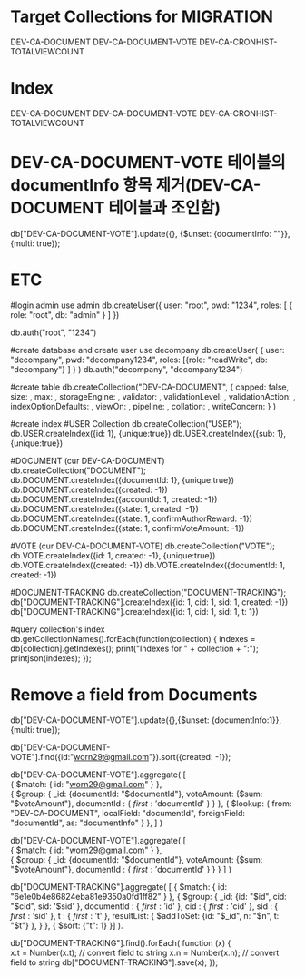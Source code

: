 # Target Collections for MIGRATION
DEV-CA-DOCUMENT
DEV-CA-DOCUMENT-VOTE
DEV-CA-CRONHIST-TOTALVIEWCOUNT

# Index
DEV-CA-DOCUMENT
DEV-CA-DOCUMENT-VOTE
DEV-CA-CRONHIST-TOTALVIEWCOUNT

# DEV-CA-DOCUMENT-VOTE 테이블의 documentInfo 항목 제거(DEV-CA-DOCUMENT 테이블과 조인함)
db["DEV-CA-DOCUMENT-VOTE"].update({}, {$unset: {documentInfo: ""}}, {multi: true});

# ETC

#login admin
use admin
db.createUser({
  user: "root",
  pwd: "1234",
  roles: [ { role: "root", db: "admin" } ]
})

db.auth("root", "1234")

#create database and create user
use decompany
db.createUser(
   {
     user: "decompany",
     pwd: "decompany1234",
     roles: [{role: "readWrite", db: "decompany"} ]
   }
)
db.auth("decompany", "decompany1234")

#create table
db.createCollection("DEV-CA-DOCUMENT", { capped: false,
                              size: <number>,
                              max: <number>,
                              storageEngine: <document>,
                              validator: <document>,
                              validationLevel: <string>,
                              validationAction: <string>,
                              indexOptionDefaults: <document>,
                              viewOn: <string>,
                              pipeline: <pipeline>,
                              collation: <document>,
                              writeConcern: <document>} )

 
#create index
#USER Collection
db.createCollection("USER");
db.USER.createIndex({id: 1}, {unique:true})
db.USER.createIndex({sub: 1}, {unique:true})

#DOCUMENT (cur DEV-CA-DOCUMENT)
db.createCollection("DOCUMENT");
db.DOCUMENT.createIndex({documentId: 1}, {unique:true})
db.DOCUMENT.createIndex({created: -1})
db.DOCUMENT.createIndex({accountId: 1, created: -1})
db.DOCUMENT.createIndex({state: 1, created: -1})
db.DOCUMENT.createIndex({state: 1, confirmAuthorReward: -1})
db.DOCUMENT.createIndex({state: 1, confirmVoteAmount: -1})

#VOTE (cur DEV-CA-DOCUMENT-VOTE)
db.createCollection("VOTE");
db.VOTE.createIndex({id: 1, created: -1}, {unique:true})
db.VOTE.createIndex({created: -1})
db.VOTE.createIndex({documentId: 1, created: -1})


#DOCUMENT-TRACKING
db.createCollection("DOCUMENT-TRACKING");
db["DOCUMENT-TRACKING"].createIndex({id: 1, cid: 1, sid: 1, created: -1})
db["DOCUMENT-TRACKING"].createIndex({id: 1, cid: 1, sid: 1, t: 1})
 

#query collection's index
 db.getCollectionNames().forEach(function(collection) {
   indexes = db[collection].getIndexes();
   print("Indexes for " + collection + ":");
   printjson(indexes);
});

#  Remove a field from Documents
db["DEV-CA-DOCUMENT-VOTE"].update({},{$unset: {documentInfo:1}},{multi: true});


db["DEV-CA-DOCUMENT-VOTE"].find({id:"worn29@gmail.com"}).sort({created: -1});

db["DEV-CA-DOCUMENT-VOTE"].aggregate(
    [   
        {
            $match: {
              id: "worn29@gmail.com"
            }
        },     
        {
            $group:
            {
                _id: {documentId: "$documentId"},
                voteAmount: {$sum: "$voteAmount"},
                documentId : { $first: '$documentId' }
            }
        },
        {
            $lookup: {
                from: "DEV-CA-DOCUMENT",
                localField: "documentId",
                foreignField: "documentId",
                as: "documentInfo"
            }
      },
    ]
)

db["DEV-CA-DOCUMENT-VOTE"].aggregate(
    [   
        {
            $match: {
              id: "worn29@gmail.com"
            }
        },     
        {
            $group:
            {
                _id: {documentId: "$documentId"},
                voteAmount: {$sum: "$voteAmount"},
                documentId : { $first: '$documentId' }
            }
        }
    ]
)


db["DOCUMENT-TRACKING"].aggregate(
   [
    {
        $match: {
            id: "6e1e0b4e86824eba81e9350a0fd1ff82"
        }
    },
    {
        $group: {
            _id: {id: "$id", cid: "$cid",  sid: '$sid' },
            documentId : { $first: '$id' },
            cid : { $first: '$cid' },
            sid : { $first: '$sid' },
            t : { $first: '$t' },
            resultList: { $addToSet: {id: "$_id", n: "$n", t: "$t"} },
        }
    },
    {
     $sort: {"t": 1}
    }]
).


db["DOCUMENT-TRACKING"].find().forEach( function (x) {   
  x.t = Number(x.t); // convert field to string
  x.n = Number(x.n); // convert field to string
  db["DOCUMENT-TRACKING"].save(x);
});